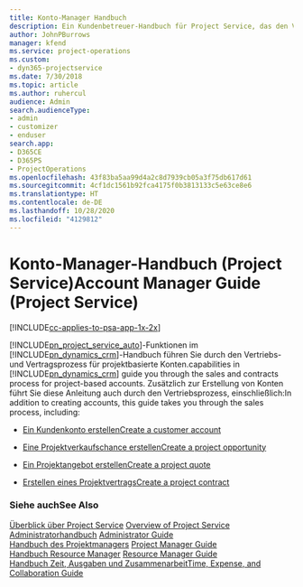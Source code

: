 ```yaml
---
title: Konto-Manager Handbuch
description: Ein Kundenbetreuer-Handbuch für Project Service, das den Verkaufs- und Vertragsprozess für projektbasierte Konten durchgeht.
author: JohnPBurrows
manager: kfend
ms.service: project-operations
ms.custom:
- dyn365-projectservice
ms.date: 7/30/2018
ms.topic: article
ms.author: ruhercul
audience: Admin
search.audienceType:
- admin
- customizer
- enduser
search.app:
- D365CE
- D365PS
- ProjectOperations
ms.openlocfilehash: 43f83ba5aa99d4a2c8d7939cb05a3f75db617d61
ms.sourcegitcommit: 4cf1dc1561b92fca4175f0b3813133c5e63ce8e6
ms.translationtype: HT
ms.contentlocale: de-DE
ms.lasthandoff: 10/28/2020
ms.locfileid: "4129812"
---
```

# <a name="account-manager-guide-project-service"></a><span data-ttu-id="bbf7b-103">Konto-Manager-Handbuch (Project Service)</span><span class="sxs-lookup"><span data-stu-id="bbf7b-103">Account Manager Guide (Project Service)</span></span>

[!INCLUDE[cc-applies-to-psa-app-1x-2x](../includes/cc-applies-to-psa-app-1x-2x.md)]

[!INCLUDE[pn_project_service_auto](../includes/pn-project-service-auto.md)]<span data-ttu-id="bbf7b-104">-Funktionen im [!INCLUDE[pn_dynamics_crm](../includes/pn-dynamics-crm.md)]-Handbuch führen Sie durch den Vertriebs- und Vertragsprozess für projektbasierte Konten.</span><span class="sxs-lookup"><span data-stu-id="bbf7b-104">capabilities in [!INCLUDE[pn_dynamics_crm](../includes/pn-dynamics-crm.md)] guide you through the sales and contracts process for project-based accounts.</span></span> <span data-ttu-id="bbf7b-105">Zusätzlich zur Erstellung von Konten führt Sie diese Anleitung auch durch den Vertriebsprozess, einschließlich:</span><span class="sxs-lookup"><span data-stu-id="bbf7b-105">In addition to creating accounts, this guide takes you through the sales process, including:</span></span>  
  
-   [<span data-ttu-id="bbf7b-106">Ein Kundenkonto erstellen</span><span class="sxs-lookup"><span data-stu-id="bbf7b-106">Create a customer account</span></span>](../psa/create-customer-account.md)  
  
-   [<span data-ttu-id="bbf7b-107">Eine Projektverkaufschance erstellen</span><span class="sxs-lookup"><span data-stu-id="bbf7b-107">Create a project opportunity</span></span>](../psa/create-project-opportunity.md)  
  
-   [<span data-ttu-id="bbf7b-108">Ein Projektangebot erstellen</span><span class="sxs-lookup"><span data-stu-id="bbf7b-108">Create a project quote</span></span>](../psa/create-project-quote.md)  
  
-   [<span data-ttu-id="bbf7b-109">Erstellen eines Projektvertrags</span><span class="sxs-lookup"><span data-stu-id="bbf7b-109">Create a project contract</span></span>](../psa/create-project-contract.md)  
  
  
### <a name="see-also"></a><span data-ttu-id="bbf7b-110">Siehe auch</span><span class="sxs-lookup"><span data-stu-id="bbf7b-110">See Also</span></span>  
 <span data-ttu-id="bbf7b-111">[Überblick über Project Service](../psa/overview.md) </span><span class="sxs-lookup"><span data-stu-id="bbf7b-111">[Overview of Project Service](../psa/overview.md) </span></span>  
 <span data-ttu-id="bbf7b-112">[Administratorhandbuch](../psa/admin-guide.md) </span><span class="sxs-lookup"><span data-stu-id="bbf7b-112">[Administrator Guide](../psa/admin-guide.md) </span></span>  
 <span data-ttu-id="bbf7b-113">[Handbuch des Projektmanagers](../psa/project-manager-guide.md) </span><span class="sxs-lookup"><span data-stu-id="bbf7b-113">[Project Manager Guide](../psa/project-manager-guide.md) </span></span>  
 <span data-ttu-id="bbf7b-114">[Handbuch Resource Manager](../psa/resource-manager-guide.md) </span><span class="sxs-lookup"><span data-stu-id="bbf7b-114">[Resource Manager Guide](../psa/resource-manager-guide.md) </span></span>  
 [<span data-ttu-id="bbf7b-115">Handbuch Zeit, Ausgaben und Zusammenarbeit</span><span class="sxs-lookup"><span data-stu-id="bbf7b-115">Time, Expense, and Collaboration Guide</span></span>](../psa/time-expense-collaboration-guide.md)
